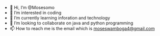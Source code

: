 - 👋 Hi, I’m @Mosesomo
- 👀 I’m interested in coding
- 🌱 I’m currently learning inforation and technology
- 💞️ I’m looking to collaborate on  java and python programming
- 📫 How to reach me is the email which is moseswamboga4@gmail.com

<!---
Mosesomo/Mosesomo is a ✨ special ✨ repository because its `README.md` (this file) appears on your GitHub profile.
You can click the Preview link to take a look at your changes.
--->
